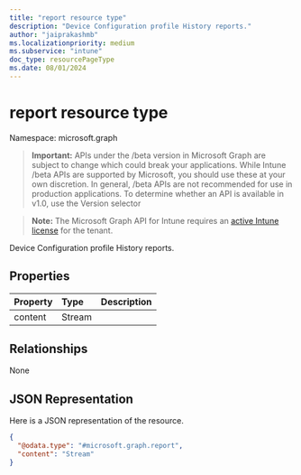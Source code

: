 ```yaml
---
title: "report resource type"
description: "Device Configuration profile History reports."
author: "jaiprakashmb"
ms.localizationpriority: medium
ms.subservice: "intune"
doc_type: resourcePageType
ms.date: 08/01/2024
---
```


# report resource type

Namespace: microsoft.graph

> **Important:** APIs under the /beta version in Microsoft Graph are subject to change which could break your applications. While Intune /beta APIs are supported by Microsoft, you should use these at your own discretion. In general, /beta APIs are not recommended for use in production applications. To determine whether an API is available in v1.0, use the Version selector

> **Note:** The Microsoft Graph API for Intune requires an [active Intune license](https://go.microsoft.com/fwlink/?linkid=839381) for the tenant.

Device Configuration profile History reports.

## Properties
|Property|Type|Description|
|:---|:---|:---|
|content|Stream||

## Relationships
None

## JSON Representation
Here is a JSON representation of the resource.
<!-- {
  "blockType": "resource",
  "@odata.type": "microsoft.graph.report"
}
-->
``` json
{
  "@odata.type": "#microsoft.graph.report",
  "content": "Stream"
}
```